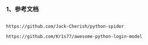 ### 1、参考文档

```text

https://github.com/Jack-Cherish/python-spider

https://github.com/Kr1s77/awesome-python-login-model
```